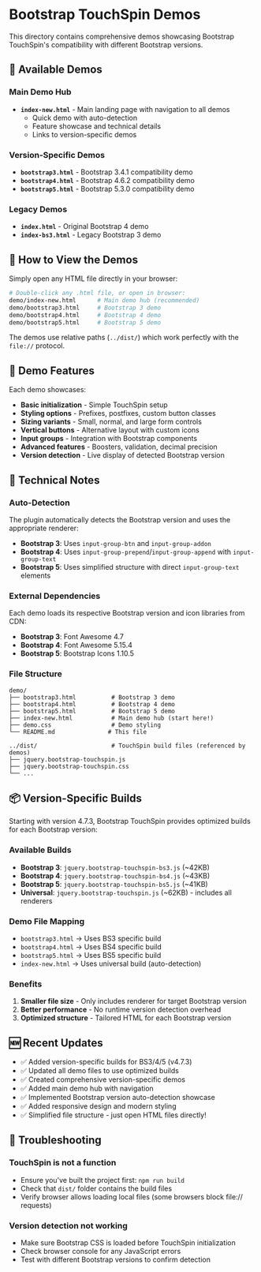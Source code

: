 # Bootstrap TouchSpin Demos

This directory contains comprehensive demos showcasing Bootstrap TouchSpin's compatibility with different Bootstrap versions.

## 🎯 Available Demos

### Main Demo Hub
- **`index-new.html`** - Main landing page with navigation to all demos
  - Quick demo with auto-detection
  - Feature showcase and technical details
  - Links to version-specific demos

### Version-Specific Demos
- **`bootstrap3.html`** - Bootstrap 3.4.1 compatibility demo
- **`bootstrap4.html`** - Bootstrap 4.6.2 compatibility demo  
- **`bootstrap5.html`** - Bootstrap 5.3.0 compatibility demo

### Legacy Demos
- **`index.html`** - Original Bootstrap 4 demo
- **`index-bs3.html`** - Legacy Bootstrap 3 demo

## 🚀 How to View the Demos

Simply open any HTML file directly in your browser:

```bash
# Double-click any .html file, or open in browser:
demo/index-new.html      # Main demo hub (recommended)
demo/bootstrap3.html     # Bootstrap 3 demo
demo/bootstrap4.html     # Bootstrap 4 demo
demo/bootstrap5.html     # Bootstrap 5 demo
```

The demos use relative paths (`../dist/`) which work perfectly with the `file://` protocol.

## 📱 Demo Features

Each demo showcases:

- **Basic initialization** - Simple TouchSpin setup
- **Styling options** - Prefixes, postfixes, custom button classes
- **Sizing variants** - Small, normal, and large form controls
- **Vertical buttons** - Alternative layout with custom icons
- **Input groups** - Integration with Bootstrap components
- **Advanced features** - Boosters, validation, decimal precision
- **Version detection** - Live display of detected Bootstrap version

## 🔧 Technical Notes

### Auto-Detection
The plugin automatically detects the Bootstrap version and uses the appropriate renderer:
- **Bootstrap 3**: Uses `input-group-btn` and `input-group-addon`
- **Bootstrap 4**: Uses `input-group-prepend`/`input-group-append` with `input-group-text`
- **Bootstrap 5**: Uses simplified structure with direct `input-group-text` elements

### External Dependencies
Each demo loads its respective Bootstrap version and icon libraries from CDN:
- **Bootstrap 3**: Font Awesome 4.7
- **Bootstrap 4**: Font Awesome 5.15.4  
- **Bootstrap 5**: Bootstrap Icons 1.10.5

### File Structure
```
demo/
├── bootstrap3.html          # Bootstrap 3 demo
├── bootstrap4.html          # Bootstrap 4 demo
├── bootstrap5.html          # Bootstrap 5 demo
├── index-new.html           # Main demo hub (start here!)
├── demo.css                 # Demo styling
└── README.md               # This file

../dist/                     # TouchSpin build files (referenced by demos)
├── jquery.bootstrap-touchspin.js
├── jquery.bootstrap-touchspin.css
└── ...
```

## 📦 Version-Specific Builds

Starting with version 4.7.3, Bootstrap TouchSpin provides optimized builds for each Bootstrap version:

### Available Builds
- **Bootstrap 3**: `jquery.bootstrap-touchspin-bs3.js` (~42KB)
- **Bootstrap 4**: `jquery.bootstrap-touchspin-bs4.js` (~43KB)  
- **Bootstrap 5**: `jquery.bootstrap-touchspin-bs5.js` (~41KB)
- **Universal**: `jquery.bootstrap-touchspin.js` (~62KB) - includes all renderers

### Demo File Mapping
- `bootstrap3.html` → Uses BS3 specific build
- `bootstrap4.html` → Uses BS4 specific build  
- `bootstrap5.html` → Uses BS5 specific build
- `index-new.html` → Uses universal build (auto-detection)

### Benefits
1. **Smaller file size** - Only includes renderer for target Bootstrap version
2. **Better performance** - No runtime version detection overhead
3. **Optimized structure** - Tailored HTML for each Bootstrap version

## 🆕 Recent Updates

- ✅ Added version-specific builds for BS3/4/5 (v4.7.3)
- ✅ Updated all demo files to use optimized builds
- ✅ Created comprehensive version-specific demos
- ✅ Added main demo hub with navigation
- ✅ Implemented Bootstrap version auto-detection showcase
- ✅ Added responsive design and modern styling
- ✅ Simplified file structure - just open HTML files directly!

## 🐛 Troubleshooting

### TouchSpin is not a function
- Ensure you've built the project first: `npm run build`
- Check that `dist/` folder contains the build files
- Verify browser allows loading local files (some browsers block file:// requests)

### Version detection not working
- Make sure Bootstrap CSS is loaded before TouchSpin initialization
- Check browser console for any JavaScript errors
- Test with different Bootstrap versions to confirm detection